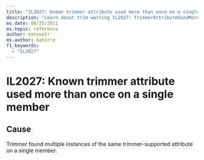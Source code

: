 ```yaml
---
title: "IL2027: Known trimmer attribute used more than once on a single member"
description: "Learn about trim warning IL2027: TrimmerAttributeUsedMoreThanOnce"
ms.date: 08/25/2021
ms.topic: reference
author: mateoatr
ms.author: matorre
f1_keywords:
  - "IL2027"
---
```

# IL2027: Known trimmer attribute used more than once on a single member

## Cause

Trimmer found multiple instances of the same trimmer-supported attribute on a single
member.
